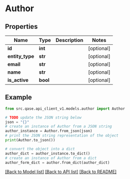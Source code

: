 # Author


## Properties

Name | Type | Description | Notes
------------ | ------------- | ------------- | -------------
**id** | **int** |  | [optional] 
**entity_type** | **str** |  | [optional] 
**email** | **str** |  | [optional] 
**name** | **str** |  | [optional] 
**is_active** | **bool** |  | [optional] 

## Example

```python
from src.qase.api_client_v1.models.author import Author

# TODO update the JSON string below
json = "{}"
# create an instance of Author from a JSON string
author_instance = Author.from_json(json)
# print the JSON string representation of the object
print(Author.to_json())

# convert the object into a dict
author_dict = author_instance.to_dict()
# create an instance of Author from a dict
author_form_dict = author.from_dict(author_dict)
```
[[Back to Model list]](../README.md#documentation-for-models) [[Back to API list]](../README.md#documentation-for-api-endpoints) [[Back to README]](../README.md)


